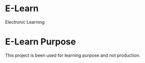 # E-Learn
Electronic Learning

# E-Learn Purpose
This project is been used for learning purpose and not production.
